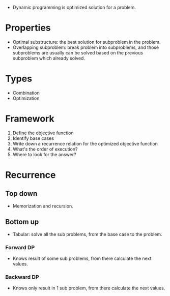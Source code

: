 - Dynamic programming is optimized solution for a problem.
# Properties
- Optimal substructure: the best solution for subproblem in the problem.
- Overlapping subproblem: break problem into subproblems, and those subproblems are usually can be solved based on the previous subproblem which already solved.
# Types
- Combination
- Optimization
# Framework
1. Define the objective function
2. Identify base cases
3. Write down a recurrence relation for the optimized objective function
4. What's the order of execution?
5. Where to look for the answer?
# Recurrence
## Top down
- Memorization and recursion.
## Bottom up
- Tabular: solve all the sub problems, from the base case to the problem.
### Forward DP
- Knows result of some sub problems, from there calculate the next values.
### Backward DP
- Knows only result in 1 sub problem, from there calculate the next values.